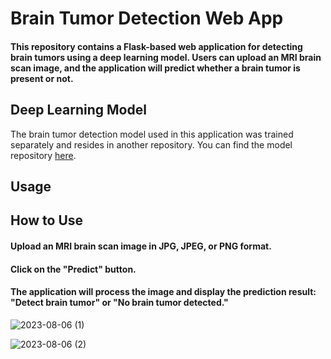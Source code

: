# Brain Tumor Detection Web App

####  This repository contains a Flask-based web application for detecting brain tumors using a deep learning model. Users can upload an MRI brain scan image, and the application will predict whether a brain tumor is present or not.

## Deep Learning Model

The brain tumor detection model used in this application was trained separately and resides in another repository. You can find the model repository [here](https://github.com/your-username/brain-tumor-detection-model).

## Usage

## How to Use

#### Upload an MRI brain scan image in JPG, JPEG, or PNG format.

#### Click on the "Predict" button.

#### The application will process the image and display the prediction result: "Detect brain tumor" or "No brain tumor detected."

![2023-08-06 (1)](https://github.com/Dhruvil5995/brain/assets/64741151/9341cba5-451f-4c98-a7b7-b37ce01f0d51)

![2023-08-06 (2)](https://github.com/Dhruvil5995/brain/assets/64741151/027b9e77-bc11-456e-9575-31a8831ffa95)


